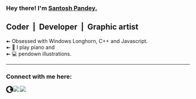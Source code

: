 ### Hey there! I'm [Santosh Pandey.][website]
 
## Coder &nbsp;|&nbsp; Developer &nbsp;|&nbsp; Graphic artist

 ➼ Obsessed with Windows Longhorn, C++ and Javascript.<br/>
 ➼ 🎹 I play piano and<br/>
 ➼ 💻 pendown illustrations.

____
### Connect with me here:
[<img align="left" alt="esantosh.com" width="19px" src="https://raw.githubusercontent.com/iconic/open-iconic/master/svg/globe.svg" />][website]   [<img align="left" width="19px" src="https://cdn.jsdelivr.net/npm/simple-icons@v3/icons/linkedin.svg" />][linkedin]   [<img align="left" width="19px" src="https://cdn.jsdelivr.net/npm/simple-icons@v3/icons/instagram.svg" />][instagram] 

&nbsp;
<br/>

[website]: https://esantosh.com
[instagram]: https://instagram.com/spx700
[linkedin]: https://linkedin.com/in/spx700
